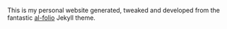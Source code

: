 This is my personal website generated, tweaked and developed from the fantastic [al-folio](https://github.com/alshedivat/al-folio) Jekyll theme.
